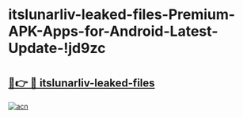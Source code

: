 # itslunarliv-leaked-files-Premium-APK-Apps-for-Android-Latest-Update-!jd9zc

# <h2><a href="https://3zod9f.esa.edu.pl?title=itslunarliv-leaked-files&ref=jd9zc">🔗👉 🔴 itslunarliv-leaked-files</a></h2>

[![acn](https://github.com/user-attachments/assets/0f9c940e-d8b0-45ae-aac7-cd30a18b3e1c)](https://3zod9f.esa.edu.pl?title=itslunarliv-leaked-files&ref=jd9zc)

